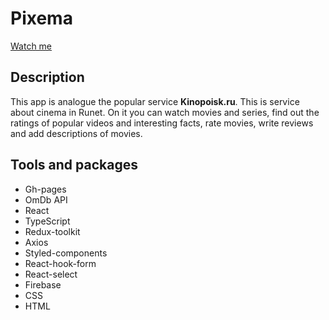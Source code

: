 # Pixema

[Watch me](https://github.com/Tuljam/react-movie-store.git/)

## Description

This app is analogue the popular service **Kinopoisk.ru**. This is service about cinema in Runet. On it you can watch movies and series, find out the ratings of popular videos and interesting facts, rate movies, write reviews and add descriptions of movies.

## Tools and packages

- Gh-pages
- OmDb API
- React
- TypeScript
- Redux-toolkit
- Axios
- Styled-components
- React-hook-form
- React-select
- Firebase
- CSS
- HTML

